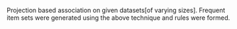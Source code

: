 Projection based association on given datasets[of varying sizes].
Frequent item sets were generated using the above technique and rules were formed.
